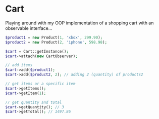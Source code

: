 Cart
====
Playing around with my OOP implementation of a shopping cart with an observable interface...

```php
$product1 = new Product(1, 'xbox', 299.90);
$product2 = new Product(2, 'iphone', 598.98);

$cart = Cart::getInstance();
$cart->attach(new CartObserver);

// add items
$cart->add($product1);
$cart->add($product2, 2); // adding 2 (quantity) of products2

// get items or a specific item
$cart->getItems();
$cart->getItem(1);

// get quantity and total
$cart->getQuantity(); // 3
$cart->getTotal(); // 1497.86
```


